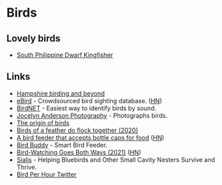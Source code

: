 # Birds

## Lovely birds

- [South Philippine Dwarf Kingfisher](https://twitter.com/StrangeFactoid/status/1326766923703586822)

## Links

- [Hampshire birding and beyond](http://hampshirebirding.blogspot.com/)
- [eBird](https://ebird.org/home) - Crowdsourced bird sighting database. ([HN](https://news.ycombinator.com/item?id=24989094))
- [BirdNET](https://birdnet.cornell.edu/) - Easiest way to identify birds by sound.
- [Jocelyn Anderson Photography](https://jocelynandersonphotographyshop.com/) - Photographs birds.
- [The origin of birds](https://evolution.berkeley.edu/evolibrary/article/evograms_06)
- [Birds of a feather do flock together (2020)](https://phys.org/news/2020-11-birds-feather-flock.html)
- [A bird feeder that accepts bottle caps for food](https://www.boredpanda.com/magpies-recycling-machine-bottle-caps/) ([HN](https://news.ycombinator.com/item?id=25180662))
- [Bird Buddy](https://mybirdbuddy.com/) - Smart Bird Feeder.
- [Bird-Watching Goes Both Ways (2021)](https://www.altaonline.com/dispatches/a34762846/los-angeles-bird-watching-jason-g-goldman/) ([HN](https://news.ycombinator.com/item?id=26230862))
- [Sialis](http://www.sialis.org/index.html) - Helping Bluebirds and Other Small Cavity Nesters Survive and Thrive.
- [Bird Per Hour Twitter](https://twitter.com/BirdPerHour)
